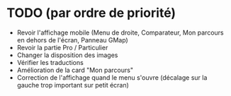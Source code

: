 # TODO (par ordre de priorité)

* Revoir l'affichage mobile (Menu de droite, Comparateur, Mon parcours en dehors de l'écran, Panneau GMap)
* Revoir la partie Pro / Particulier
* Changer la disposition des images
* Vérifier les traductions
* Amélioration de la card "Mon parcours"
* Correction de l'affichage quand le menu s'ouvre (décalage sur la gauche trop important sur petit écran)
